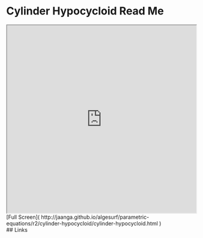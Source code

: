 Cylinder Hypocycloid Read Me
===

<iframe src='http://jaanga.github.io/algesurf/parametric-equations/r2/cylinder-hypocycloid/cylinder-hypocycloid.html' width=100% height=500px >
There is an `iframe` here. It is not visible when viewed on github.com/algesurf. To view, please see 'Project Links' below.
</iframe>
[Full Screen]( http://jaanga.github.io/algesurf/parametric-equations/r2/cylinder-hypocycloid/cylinder-hypocycloid.html )
<br>
## Links 
<http://www.3d-meier.de/tut3/Seite152.html>  
